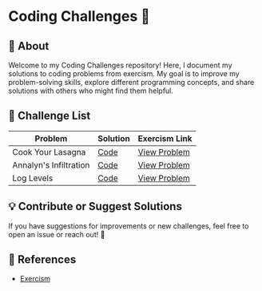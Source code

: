 # Coding Challenges 🚀
## 📌 About
Welcome to my Coding Challenges repository! Here, I document my solutions to coding problems from exercism. My goal is to improve my problem-solving skills, explore different programming concepts, and share solutions with others who might find them helpful.
## 📝 Challenge List

| Problem | Solution                                      | Exercism Link                                                      |
|---------|-----------------------------------------------|--------------------------------------------------------------------|
|Cook Your Lasagna | [Code](src/exercism/CookYourLasagna.java)     | [View Problem](https://exercism.org/tracks/java/exercises/lasagna) |
|Annalyn's Infiltration | [Code](src/exercism/AnnalynInfiltration.java) | [View Problem](https://exercism.org/tracks/java/exercises/annalyns-infiltration) |                                       
 |Log Levels | [Code](src/exercism/LogLevels.java) | [View Problem](https://exercism.org/tracks/java/exercises/log-levels) |                                            
## 💡 Contribute or Suggest Solutions
If you have suggestions for improvements or new challenges, feel free to open an issue or reach out! 🚀

## 📖 References
- [Exercism](https://exercism.org)

